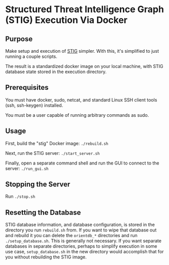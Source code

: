 # Structured Threat Intelligence Graph (STIG) Execution Via Docker

## Purpose
Make setup and execution of [STIG](https://github.com/idaholab/STIG) simpler.  With this, it's simplified to just running a couple scripts.

The result is a standardized docker image on your local machine, with STIG database state stored in the execution directory.

## Prerequisites
You must have docker, sudo, netcat, and standard Linux SSH client tools (ssh, ssh-keygen) installed.

You must be a user capable of running arbitrary commands as sudo.

## Usage
First, build the "stig" Docker image: `./rebuild.sh`

Next, run the STIG server: `./start_server.sh`

Finally, open a separate command shell and run the GUI to connect to the server: `./run_gui.sh`

## Stopping the Server
Run `./stop.sh`

## Resetting the Database
STIG database information, and database configuration, is stored in the directory you run `rebuild.sh` from.  If you want to wipe that database out and rebuild it you can delete the `orientdb_*` directories and run `./setup_database.sh`.  This is generally not necessary.  If you want separate databases in separate directories, perhaps to simplify execution in some use case, `setup_database.sh` in the new directory would accomplish that for you without rebuilding the STIG image.
